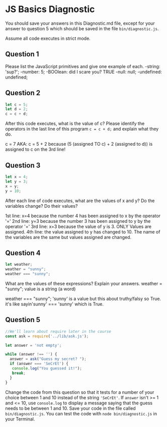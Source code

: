 # JS Basics Diagnostic

You should save your answers in this Diagnostic.md file, except for your answer to
question 5 which should be saved in the file `bin/diagnostic.js`.

Assume all code executes in strict mode.

## Question 1

Please list the JavaScript primitives and give one example of each.
-string: 'sup?';
-number: 5;
-BOOlean: did I scare you? TRUE
-null: null;
-undefined: undefined;

## Question 2

```js
let c = 5;
let d = 2;
c = c + d;

```

After this code executes, what is the value of c?  Please identify the operators in the last line of this program `c = c + d;` and explain what they do.

c = 7
AKA: c = 5 + 2 because (5 (assigned TO c) + 2 (assigned to d)) is assigned to c on the 3rd line!

## Question 3

```js
let x = 4;
let y = 3;
x = y;
y = 10;
```

After each line of code executes, what are the values of x and y?  Do the variables change?  Do their values?

<!-- solution below -->
1st line: x=4 because the number 4 has been assigned to x by the operator '='
2nd line: y=3 because the number 3 has been assigned to y by the operator '='
3rd line: x=3 because the value of y is 3. ONLY Values are assigned.
4th line: the value assigned to y has changed to 10.
The name of the variables are the same but values assigned are changed.

## Question 4

```js
let weather;
weather = "sunny";
weather === "sunny";
```

What are the values of these expressions?  Explain your answers.
weather = "sunny"; value is a string (a word)

weather === "sunny"; 'sunny' is a value but this about truthy/falsy so True.
it's like sayin'sunny' === 'sunny' which is True.

## Question 5

```js
//We'll learn about require later in the course
const ask = require('../lib/ask.js');

let answer = 'not empty';

while (answer !== '') {
  answer = ask("Guess my secret? ");
  if (answer === 'SeCrEt') {
   console.log("You guessed it!");
   break;
  }
}
```

Change the code from this question so that it tests for a number of your choice
between 1 and 10 instead of the string `'SeCrEt'`.  If `answer` isn't >= 1 and
<= 10, use `console.log` to display a message saying that the guess needs to
be between 1 and 10.  Save your code in the file called `bin/diagnostic.js`.
You can test the code with `node bin/diagnostic.js` in your Terminal.
